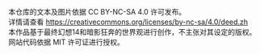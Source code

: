 本仓库的文本及图片依据 CC BY-NC-SA 4.0 许可发布。  
详情请查看 https://creativecommons.org/licenses/by-nc-sa/4.0/deed.zh  
本作品基于最终幻想14和暗影狂奔的世界观进行创作，不主张对其设定的版权。
网站代码依据 MIT 许可证进行授权。
